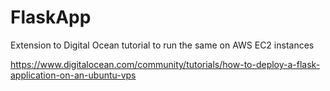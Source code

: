 # FlaskApp

Extension to Digital Ocean tutorial to run the same on AWS EC2 instances

 https://www.digitalocean.com/community/tutorials/how-to-deploy-a-flask-application-on-an-ubuntu-vps
